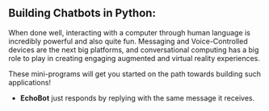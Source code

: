 ## Building Chatbots in Python: ##

When done well, interacting with a computer through human language is incredibly powerful and also quite fun. Messaging and Voice-Controlled devices are the next big platforms, and conversational computing has a big role to play in creating engaging augmented and virtual reality experiences.

These mini-programs will get you started on the path towards building such applications!

* __EchoBot__ just responds by replying with the same message it receives.
